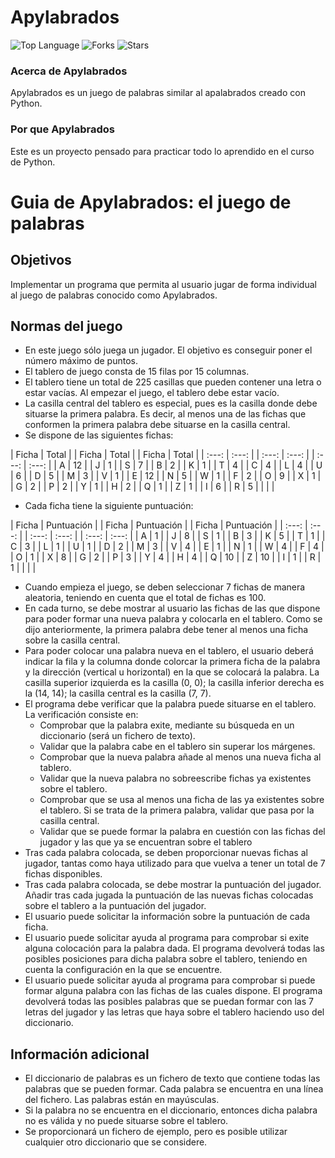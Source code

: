 # Apylabrados
![Top Language](https://img.shields.io/github/languages/top/Trufoplus/Proyecto-Apylabrados?style=for-the-badge&color=%2300AABB) ![Forks](https://img.shields.io/github/forks/Trufoplus/Proyecto-Apylabrados?style=for-the-badge&color=%23AA0067) ![Stars](https://img.shields.io/github/stars/Trufoplus/Proyecto-Apylabrados?style=for-the-badge&color=%23ffff00) 
### Acerca de Apylabrados
Apylabrados es un juego de palabras similar al apalabrados creado con Python.
### Por que Apylabrados
Este es un proyecto pensado para practicar todo lo aprendido en el curso de Python. 

# Guia de Apylabrados: el juego de palabras

## Objetivos

Implementar un programa que permita al usuario jugar de forma individual al juego de palabras conocido como Apylabrados.

## Normas del juego

* En este juego sólo juega un jugador. El objetivo es conseguir poner el número máximo de puntos.
* El tablero de juego consta de 15 filas por 15 columnas.
* El tablero tiene un total de 225 casillas que pueden contener una letra o estar vacías. Al empezar el juego, el tablero debe estar vacío.
* La casilla central del tablero es especial, pues es la casilla donde debe situarse la primera palabra. Es decir, al menos una de las fichas que conformen la primera palabra debe situarse en la casilla central.
* Se dispone de las siguientes fichas:

| Ficha | Total | | Ficha | Total | | Ficha | Total | 
| :---: | :---: | | :---: | :---: | | :---: | :---: |
| A | 12 | | J | 1 | | S | 7 |
| B | 2 | | K | 1 | | T | 4 |
| C | 4 | | L | 4 | | U | 6 |
| D | 5 | | M | 3 | | V | 1 | 
| E | 12 | | N | 5 | | W | 1 |
| F | 2 | | O | 9 | | X | 1 | 
| G | 2 | | P | 2 | | Y | 1 | 
| H | 2 | | Q | 1 | | Z | 1 | 
| I | 6 | | R | 5 | |  |  | 

* Cada ficha tiene la siguiente puntuación:

| Ficha | Puntuación | | Ficha | Puntuación | | Ficha | Puntuación | 
| :---: | :---: | | :---: | :---: | | :---: | :---: | 
| A | 1 | | J | 8 | | S | 1 |
| B | 3 | | K | 5 | | T | 1 |
| C | 3 | | L | 1 | | U | 1 |
| D | 2 | | M | 3 | | V | 4 | 
| E | 1 | | N | 1 | | W | 4 |
| F | 4 | | O | 1 | | X | 8 | 
| G | 2 | | P | 3 | | Y | 4 | 
| H | 4 | | Q | 10 | | Z | 10 | 
| I | 1 | | R | 1 | |  |  | 

* Cuando empieza el juego, se deben seleccionar 7 fichas de manera aleatoria, teniendo en cuenta que el total de fichas es 100.
* En cada turno, se debe mostrar al usuario las fichas de las que dispone para poder formar una nueva palabra y colocarla en el tablero. Como se dijo anteriormente, la primera palabra debe tener al menos una ficha sobre la casilla central.
* Para poder colocar una palabra nueva en el tablero, el usuario deberá indicar la fila y la columna donde colorcar la primera ficha de la palabra y la dirección (vertical u horizontal) en la que se colocará la palabra. La casilla superior izquierda es la casilla (0, 0); la casilla inferior derecha es la (14, 14); la casilla central es la casilla (7, 7).
* El programa debe verificar que la palabra puede situarse en el tablero. La verificación consiste en:
  - Comprobar que la palabra exite, mediante su búsqueda en un diccionario (será un fichero de texto).
  - Validar que la palabra cabe en el tablero sin superar los márgenes.
  - Comprobar que la nueva palabra añade al menos una nueva ficha al tablero.
  - Validar que la nueva palabra no sobreescribe fichas ya existentes sobre el tablero.
  - Comprobar que se usa al menos una ficha de las ya existentes sobre el tablero. Si se trata de la primera palabra, validar que pasa por la casilla central.
  - Validar que se puede formar la palabra en cuestión con las fichas del jugador y las que ya se encuentran sobre el tablero
* Tras cada palabra colocada, se deben proporcionar nuevas fichas al jugador, tantas como haya utilizado para que vuelva a tener un total de 7 fichas disponibles.
* Tras cada palabra colocada, se debe mostrar la puntuación del jugador. Añadir tras cada jugada la puntuación de las nuevas fichas colocadas sobre el tablero a la puntuación del jugador.
* El usuario puede solicitar la información sobre la puntuación de cada ficha.
* El usuario puede solicitar ayuda al programa para comprobar si exite alguna colocación para la palabra dada. El programa devolverá todas las posibles posiciones para dicha palabra sobre el tablero, teniendo en cuenta la configuración en la que se encuentre.
* El usuario puede solicitar ayuda al programa para comprobar si puede formar alguna palabra con las fichas de las cuales dispone. El programa devolverá todas las posibles palabras que se puedan formar con las 7 letras del jugador y las letras que haya sobre el tablero haciendo uso del diccionario.
  

## Información adicional

* El diccionario de palabras es un fichero de texto que contiene todas las palabras que se pueden formar. Cada palabra se encuentra en una línea del fichero. Las palabras están en mayúsculas.
* Si la palabra no se encuentra en el diccionario, entonces dicha palabra no es válida y no puede situarse sobre el tablero.
* Se proporcionará un fichero de ejemplo, pero es posible utilizar cualquier otro diccionario que se considere.
